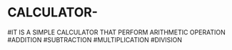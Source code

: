 # CALCULATOR-
#IT IS A SIMPLE CALCULATOR THAT PERFORM ARITHMETIC OPERATION 
#ADDITION 
#SUBTRACTION
#MULTIPLICATION
#DIVISION



            

    


